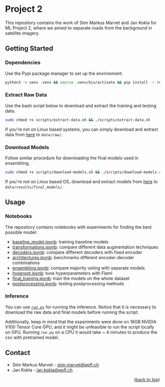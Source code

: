 <a name="readme-top"></a>

# Project 2

This repository contains the work of Siim Markus Marvet and Jan Kokla 
for ML Project 2, where we aimed to separate roads from the background 
in satellite imagery.

## Getting Started

### Dependencies

Use the Pypi package manager to set up the environment.

```bash
python3 -m venv .venv && source .venv/bin/activate && pip install -r requirements.txt
```

### Extract Raw Data

Use the bash script below to download and extract the training and testing data.

```bash
sudo chmod +x scripts/extract-data.sh && ./scripts/extract-data.sh
```

If you're not on Linux based systems, you can simply download and extract data 
from [here](https://drive.google.com/file/d/13tWz6n6agPglhNl3uk74xVOefYuy471H/view?usp=sharing) to `data/raw/`.

### Download Models

Follow similar procedure for downloading the final models used in ensembling.

```bash
sudo chmod +x scripts/download-models.sh && ./scripts/download-models.sh
```

If you're not on Linux based OS, download and extract models from 
[here](https://drive.google.com/file/d/1BPoDYytNB37pKZ1eWxSzVXXT9CgwrXV8/view?usp=drive_link) to 
`data/results/final_models/`.

## Usage

### Notebooks

The repository contains notebooks with experiments for finding the best possible model:

- [baseline_model.ipynb](notebooks/baseline_model.ipynb): training baseline models
- [transformations.ipynb](notebooks/transformations.ipynb): compare different data augmentation techniques
- [decoders.ipynb](notebooks/decoders.ipynb): compare different decoders with fixed encoder
- [architectures.ipynb](notebooks/architectures.ipynb): benchmarks different encoder-decoder combinations
- [ensembling.ipynb](notebooks/ensembling.ipynb): compare majority voting with separate models
- [hyperopt.ipynb](notebooks/hyperopt.ipynb): tune hyperparameters with Flaml
- [final_training.ipynb](notebooks/final_training.ipynb): train the models on the whole dataset
- [postprocessing.ipynb](notebooks/postprocessing.ipynb): testing postprocessing methods

### Inference

You can use [`run.py`](run.py) for running the inference. Notice that it is necessary to 
download the raw data and final models before running the script. 

Additionally, keep in mind that the experiments were done on 
16GB NVIDIA V100 Tensor Core GPU, and it might be unfeasible to run the script 
locally on GPU. Running `run.py` on a CPU it would take ~ 4 minutes to produce the csv with pretrained model.

## Contact

- Siim Markus Marvet - [siim.marvet@epfl.ch](mailto:siim.marvet@epfl.ch)
- Jan Kokla - [jan.kokla@epfl.ch](mailto:jan.kokla@epfl.ch)

<p align="right">(<a href="#readme-top">back to top</a>)</p>
